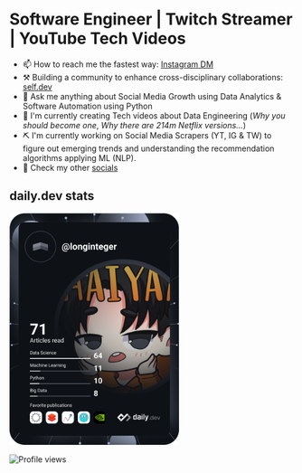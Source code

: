 # Software Engineer  | Twitch Streamer | YouTube Tech Videos

- 📫 How to reach me the fastest way: [Instagram DM](https://instagram.com/long.integer)
- ⚒ Building a community to enhance cross-disciplinary collaborations: [self.dev](www.theselfdev.com)
- 💬 Ask me anything about Social Media Growth using Data Analytics & Software Automation using Python
- 🎥 I'm currently creating Tech videos about Data Engineering (_Why you should become one_, _Why there are 214m Netflix versions..._)
- ⛏ I'm currently working on Social Media Scrapers (YT, IG & TW) to figure out emerging trends and understanding the recommendation algorithms applying ML (NLP).
- 📱 Check my other [socials](https://omnil.ink/long)


<!---
## Stats
[![longinteger017's github streak](https://github-readme-streak-stats.herokuapp.com/?user=longinteger017&theme=tokyonight)](https://github.com/longinteger017/github-readme-streak-stats)
[![longinteger017's stats](https://github-readme-stats.vercel.app/api?username=longinteger017&langs_count=3&layout=compact&show_icons=true&theme=tokyonight&count_private=true&include_all_commits=true)](https://github.com/longinteger017/github-readme-stats)

[![Favourite tech-stack](https://github-readme-stats.vercel.app/api/top-langs/?username=longinteger017&theme=tokyonight)](https://github.com/longinteger017/github-readme-stats)
--->

## daily.dev stats
<a href="https://app.daily.dev/longinteger017"><img src="https://github.com/longinteger017/longinteger017/blob/main/devcard.svg" width="300" alt="My daily.dev card"/></a>




![Profile views](https://gpvc.arturio.dev/longinteger017)

<!--- 
[![GitHub followers](https://img.shields.io/github/followers/longinteger017.svg?style=social&label=Follow&maxAge=2592000)](https://github.com/longinteger017?tab=followers)
[![Twitter](https://badgen.net/badge/icon/twitter?icon=twitter&label)](https://twitter.com/longinteger0)
--->
